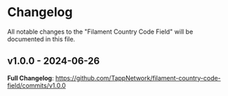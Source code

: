 # Changelog

All notable changes to the "Filament Country Code Field" will be documented in this file.

## v1.0.0 - 2024-06-26

**Full Changelog**: https://github.com/TappNetwork/filament-country-code-field/commits/v1.0.0
